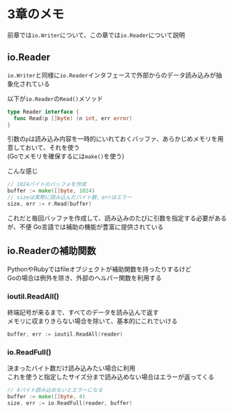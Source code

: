 # 3章のメモ

前章では`io.Writer`について、この章では`io.Reader`について説明

## io.Reader

`io.Writer`と同様に`io.Reader`インタフェースで外部からのデータ読み込みが抽象化されている

以下が`io.Reader`の`Read()`メソッド

```Go
type Reader interface {
  func Read(p []byte) (n int, err error)
}
```

引数の`p`は読み込み内容を一時的にいれておくバッファ、あらかじめメモリを用意しておいて、それを使う<br />
(Goでメモリを確保するには`make()`を使う)

こんな感じ
```Go
// 1024バイトのバッフォを作成
buffer := make([]byte, 1024)
// sizeは実際に読み込んだバイト数、errはエラー
size, err := r.Read(buffer)
```

これだと毎回バッファを作成して、読み込みのたびに引数を指定する必要があるが、不便
Go言語では補助の機能が豊富に提供されている

## io.Readerの補助関数

PythonやRubyではfileオブジェクトが補助関数を持ったりするけど<br />
Goの場合は例外を除き、外部のヘルパー関数を利用する

### ioutil.ReadAll()

終端記号が来るまで、すべてのデータを読み込んで返す<br />
メモリに収まりきらない場合を除いて、基本的にこれでいける

```Go
buffer, err := ioutil.ReadAll(reader)
```

### io.ReadFull()

決まったバイト数だけ読み込みたい場合に利用<br />
これを使うと指定したサイズ分まで読み込めない場合はエラーが返ってくる

```Go
// 4バイト読み込めないとエラーになる
buffer := make([]byte, 4)
size, err := io.ReadFull(reader, buffer)
```


